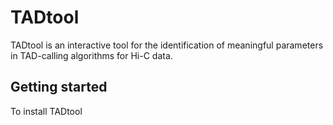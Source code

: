 # TADtool

TADtool is an interactive tool for the identification of meaningful parameters in TAD-calling algorithms for Hi-C data.

## Getting started

To install TADtool

